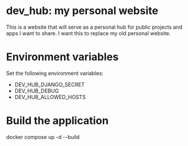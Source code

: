 # dev_hub: my personal website

This is a website that will serve as a personal hub for public projects and apps I want to share.
I want this to replace my old personal website.

# Environment variables

Set the following environment variables:

- DEV_HUB_DJANGO_SECRET
- DEV_HUB_DEBUG
- DEV_HUB_ALLOWED_HOSTS

# Build the application

docker compose up -d --build